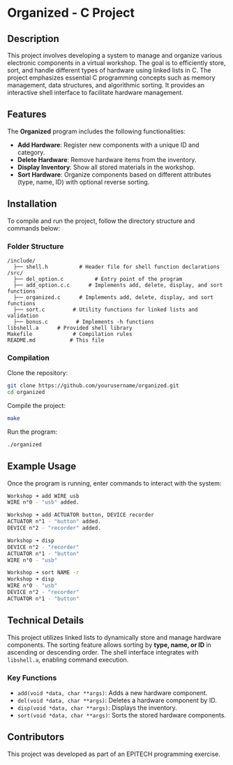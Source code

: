 # Organized - C Project

## Description
This project involves developing a system to manage and organize various electronic components in a virtual workshop. The goal is to efficiently store, sort, and handle different types of hardware using linked lists in C. The project emphasizes essential C programming concepts such as memory management, data structures, and algorithmic sorting. It provides an interactive shell interface to facilitate hardware management.

## Features
The **Organized** program includes the following functionalities:

- **Add Hardware**: Register new components with a unique ID and category.
- **Delete Hardware**: Remove hardware items from the inventory.
- **Display Inventory**: Show all stored materials in the workshop.
- **Sort Hardware**: Organize components based on different attributes (type, name, ID) with optional reverse sorting.

## Installation
To compile and run the project, follow the directory structure and commands below:

### Folder Structure
```
/include/
  ├── shell.h          # Header file for shell function declarations
/src/
  ├── del_option.c          # Entry point of the program
  ├── add_option.c.c      # Implements add, delete, display, and sort functions
  ├── organized.c      # Implements add, delete, display, and sort functions
  ├── sort.c         # Utility functions for linked lists and validation
  ├── bonus.c         # Implements -h functions
libshell.a      # Provided shell library
Makefile             # Compilation rules
README.md           # This file
```

### Compilation
Clone the repository:
```sh
git clone https://github.com/yourusername/organized.git
cd organized
```
Compile the project:
```sh
make
```
Run the program:
```sh
./organized
```

## Example Usage
Once the program is running, enter commands to interact with the system:

```sh
Workshop ➜ add WIRE usb
WIRE n°0 - "usb" added.

Workshop ➜ add ACTUATOR button, DEVICE recorder
ACTUATOR n°1 - "button" added.
DEVICE n°2 - "recorder" added.

Workshop ➜ disp
DEVICE n°2 - "recorder"
ACTUATOR n°1 - "button"
WIRE n°0 - "usb"

Workshop ➜ sort NAME -r
Workshop ➜ disp
WIRE n°0 - "usb"
DEVICE n°2 - "recorder"
ACTUATOR n°1 - "button"
```

## Technical Details
This project utilizes linked lists to dynamically store and manage hardware components. The sorting feature allows sorting by **type, name, or ID** in ascending or descending order. The shell interface integrates with `libshell.a`, enabling command execution.

### Key Functions
- `add(void *data, char **args)`: Adds a new hardware component.
- `del(void *data, char **args)`: Deletes a hardware component by ID.
- `disp(void *data, char **args)`: Displays the inventory.
- `sort(void *data, char **args)`: Sorts the stored hardware components.

## Contributors
This project was developed as part of an EPITECH programming exercise.

